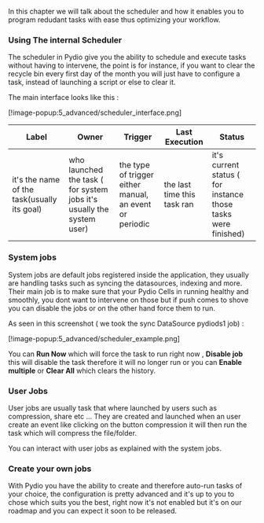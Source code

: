In this chapter we will talk about the scheduler and how it enables you to program redudant tasks with ease thus optimizing your workflow.

### Using The internal Scheduler

The scheduler in Pydio give you the ability to schedule and execute tasks without having to intervene, the point is for instance, if you want to clear the recycle bin every first day of the month you will just have to configure a task, instead of launching a script or else to clear it.

The main interface looks like this :

[!image-popup:5_advanced/scheduler_interface.png]

Label | Owner | Trigger | Last Execution | Status
--- | --- | --- | --- | --- 
it's the name of the task(usually its goal) | who launched the task ( for system jobs it's usually the system user) | the type of trigger either manual, an event or periodic | the last time this task ran | it's current status ( for instance those tasks were finished)

### System jobs

System jobs are default jobs registered inside the application, they usually are handling tasks such as syncing the datasources, indexing and more.
Their main job is to make sure that your Pydio Cells in running healthy and smoothly, you dont want to intervene on those but if push comes to shove you can disable the jobs or on the other hand force them to run.

As seen in this screenshot ( we took the sync DataSource pydiods1 job) :

[!image-popup:5_advanced/scheduler_example.png]

You can **Run Now** which will force the task to run right now ,
**Disable job** this will disable the task therefore it will no longer run or 
you can **Enable multiple**  or **Clear All** which clears the history.


### User Jobs

User jobs are usually task that where launched by users such as compression, share etc ...
They are created and launched when an user create an event like clicking on the button compression it will then run the task which will compress the file/folder.

You can interact with user jobs as explained with the system jobs.

### Create your own jobs

With Pydio you have the ability to create and therefore auto-run tasks of your choice, the configuration is pretty advanced and it's up to you to chose which suits you the best, right now it's not enabled but it's on our roadmap and you can expect it soon to be released.
